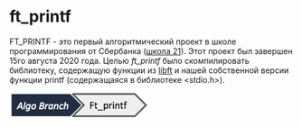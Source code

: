 # ft_printf

FT_PRINTF - это первый алгоритмический проект в школе программирования от Сбербанка ([школа 21](https://21-school.ru/)).
Этот проект был завершен 15го августа 2020 года. Целью *ft_printf* было скомпилировать библиотеку, содержащую функции из [libft](https://github.com/eldaroid/libft-fgracefo) и нашей собственной версии функции printf (содержащаяся в библиотеке <stdio.h>). 

![alt text](https://github.com/eldaroid/pictures/blob/master/printf_algo.png)
